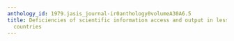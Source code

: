 ```yaml
---
anthology_id: 1979.jasis_journal-ir0anthology0volumeA30A6.5
title: Deficiencies of scientific information access and output in less developed
  countries
---
```

